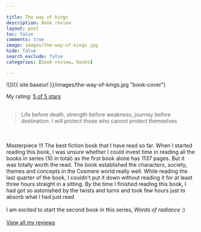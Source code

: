 ```yaml
---

title: The way of kings
description: Book review
layout: post
toc: false
comments: true
image: images/the-way-of-kings.jpg
hide: false
search_exclude: false
categories: [book-review, books]

---
```


![]({{ site.baseurl }}/images/the-way-of-kings.jpg "book-cover")

My rating: <a href="https://www.goodreads.com/review/show/3503433696">5 of 5 stars</a><br /><br />
<blockquote> Life before death, strength before weakness, journey before destination. I will protect those who cannot protect themselves </blockquote><br /><br />Masterpiece !!! The best fiction book that I have read so far. When I started reading this book, I was unsure whether I could invest time in reading all the books in series (10 in total) as the first book alone has 1137 pages. But it was totally worth the read. The book established the characters, society, themes and concepts in the Cosmere world really well. While reading the last quarter of the book, I couldn't put it down without reading it for at least three hours straight in a sitting. By the time I finished reading this book, I had got so astonished by the twists and turns and took few hours just to absorb what I had just read <br /><br />I am excited to start the second book in this series, <i> Words of radiance </i> :)
<br/><br/>
<a href="https://www.goodreads.com/review/list/110304968-ravi">View all my reviews</a>

